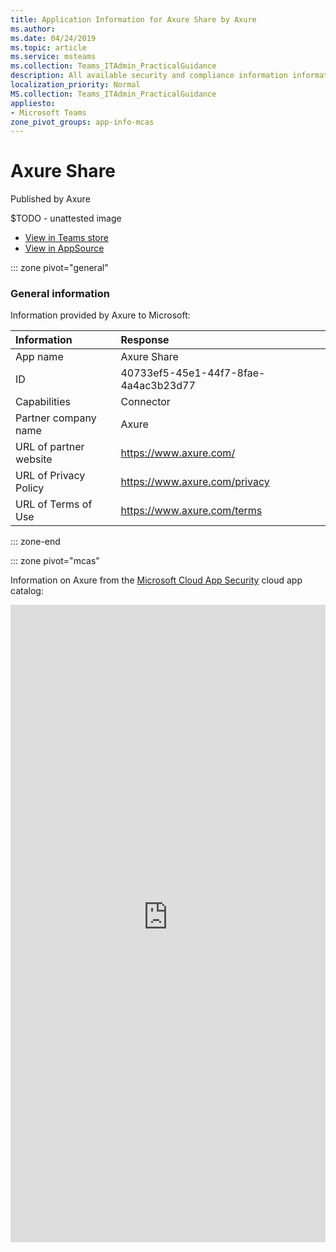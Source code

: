 ```yaml
---
title: Application Information for Axure Share by Axure
ms.author: 
ms.date: 04/24/2019
ms.topic: article
ms.service: msteams
ms.collection: Teams_ITAdmin_PracticalGuidance
description: All available security and compliance information information for Axure Share, its data handling policies, its Microsoft Cloud App Security app catalog information, and security/compliance information in the CSA STAR registry.
localization_priority: Normal
MS.collection: Teams_ITAdmin_PracticalGuidance
appliesto:
- Microsoft Teams
zone_pivot_groups: app-info-mcas
---
```

# Axure Share

Published by Axure

$TODO - unattested image

* <a href="https://teams.microsoft.com/l/app/40733ef5-45e1-44f7-8fae-4a4ac3b23d77" target="_blank">View in Teams store</a>
* <a href="https://appsource.microsoft.com/en-us/product/office/WA104381383" target="_blank">View in AppSource</a>

::: zone pivot="general"

### General information

Information provided by Axure to Microsoft:

| **Information** | **Response** |
|:----------------|:-------------|
| App name | Axure Share |
| ID | 40733ef5-45e1-44f7-8fae-4a4ac3b23d77 |
| Capabilities | Connector |
| Partner company name | Axure |
| URL of partner website | <https://www.axure.com/> |
| URL of Privacy Policy | <https://www.axure.com/privacy> |
| URL of Terms of Use | <https://www.axure.com/terms> |

::: zone-end


::: zone pivot="mcas"

Information on Axure from the [Microsoft Cloud App Security](https://www.microsoft.com/en-us/enterprise-mobility-security/cloud-app-security) cloud app catalog:

<iframe height='1020' title='Microsoft Cloud App Security Information' src='https://3ca685143b5b46b4b0e5266dadf2e97c.codepen.website/#/dashboard/34826' frameborder='no'  style='width: 100%;'>

<a href="https://3ca685143b5b46b4b0e5266dadf2e97c.codepen.website/#/dashboard/34826" target="_blank">View in a new tab</a>

::: zone-end

